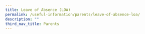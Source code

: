 ```yaml
---
title: Leave of Absence (LOA)
permalink: /useful-information/parents/leave-of-absence-loa/
description: ""
third_nav_title: Parents
---
```

